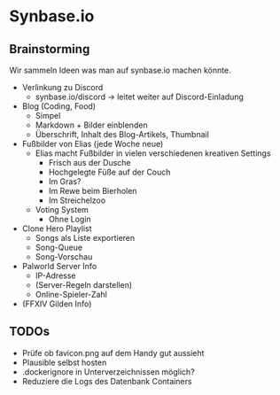 # Synbase.io

## Brainstorming

Wir sammeln Ideen was man auf synbase.io machen könnte.

-   Verlinkung zu Discord
    -   synbase.io/discord -> leitet weiter auf Discord-Einladung
-   Blog (Coding, Food)
    -   Simpel
    -   Markdown + Bilder einblenden
    -   Überschrift, Inhalt des Blog-Artikels, Thumbnail
-   Fußbilder von Elias (jede Woche neue)
    -   Elias macht Fußbilder in vielen verschiedenen kreativen Settings
        -   Frisch aus der Dusche
        -   Hochgelegte Füße auf der Couch
        -   Im Gras?
        -   Im Rewe beim Bierholen
        -   Im Streichelzoo
    -   Voting System
        -   Ohne Login
-   Clone Hero Playlist
    -   Songs als Liste exportieren
    -   Song-Queue
    -   Song-Vorschau
-   Palworld Server Info
    -   IP-Adresse
    -   (Server-Regeln darstellen)
    -   Online-Spieler-Zahl
-   (FFXIV Gilden Info)

## TODOs

-   Prüfe ob favicon.png auf dem Handy gut aussieht
-   Plausible selbst hosten
-   .dockerignore in Unterverzeichnissen möglich?
-   Reduziere die Logs des Datenbank Containers
